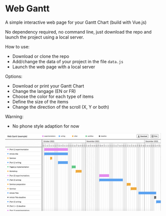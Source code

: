 # Web Gantt

A simple interactive web page for your Gantt Chart (build with Vue.js)

No dependency required, no command line, just download the repo and launch the project using a local server.

How to use:
- Download or clone the repo
- Add/change the data of your project in the file `data.js`
- Launch the web page with a local server


Options:
- Download or print your Gantt Chart
- Change the langage (EN or FR)
- Choose the color for each type of items
- Define the size of the items
- Change the direction of the scroll (X, Y or both)

Warning:
- No phone style adaption for now

![](style/screenshot-example.png)